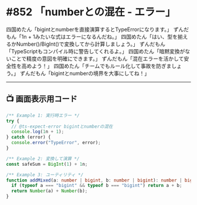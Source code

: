 # #852 「numberとの混在 - エラー」

四国めたん「bigintとnumberを直接演算するとTypeErrorになります。」
ずんだもん「1n + 1みたいな式はエラーになるんだね。」
四国めたん「はい、型を揃えるかNumber()/BigInt()で変換してから計算しましょう。」
ずんだもん「TypeScriptもコンパイル時に警告してくれるよ。」
四国めたん「暗黙変換がないことで精度の意図を明確にできます。」
ずんだもん「混在エラーを活かして安全性を高めよう！」
四国めたん「チームでもルール化して事故を防ぎましょう。」
ずんだもん「bigintとnumberの境界を大事にしてね！」

---

## 📺 画面表示用コード

```typescript
/** Example 1: 実行時エラー */
try {
  // @ts-expect-error bigintとnumberの混在
  console.log(1n + 1);
} catch (error) {
  console.error("TypeError", error);
}

/** Example 2: 変換して演算 */
const safeSum = BigInt(1) + 1n;

/** Example 3: ユーティリティ */
function addMixed(a: number | bigint, b: number | bigint): number | bigint {
  if (typeof a === "bigint" && typeof b === "bigint") return a + b;
  return Number(a) + Number(b);
}
```

